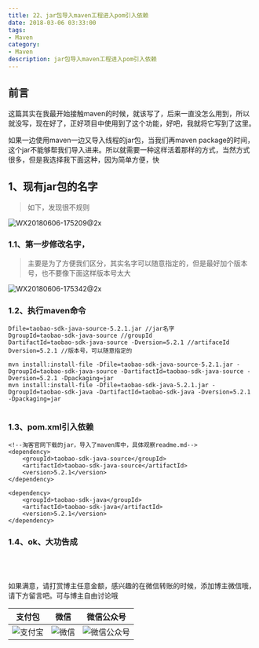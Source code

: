 ```yaml
---
title: 22、jar包导入maven工程进入pom引入依赖
date: 2018-03-06 03:33:00
tags: 
- Maven
category: 
- Maven
description: jar包导入maven工程进入pom引入依赖
---
```

<!-- image url 
https://raw.githubusercontent.com/HealerJean123/HealerJean123.github.io/master/blogImages
　　首行缩进
<font color="red">  </font>
-->

## 前言

这篇其实在我最开始接触maven的时候，就该写了，后来一直没怎么用到，所以就没写，现在好了，正好项目中使用到了这个功能，好吧，我就将它写到了这里。<br/>

如果一边使用maven一边又导入线程的jar包，当我们再maven package的时间，这个jar不能够帮我们导入进来。所以就需要一种这样活着那样的方式，当然方式很多，但是我选择我下面这种，因为简单方便，快



## 1、现有jar包的名字
> 如下，发现很不规则


![WX20180606-175209@2x](https://raw.githubusercontent.com/HealerJean123/HealerJean123.github.io/master/blogImages/WX20180606-175209@2x.png)

 
### 1.1、第一步修改名字，

>主要是为了方便我们区分，其实名字可以随意指定的，但是最好加个版本号，也不要像下面这样版本号太大

![WX20180606-175342@2x](https://raw.githubusercontent.com/HealerJean123/HealerJean123.github.io/master/blogImages/WX20180606-175342@2x.png)


### 1.2、执行maven命令


```
Dfile=taobao-sdk-java-source-5.2.1.jar //jar名字
DgroupId=taobao-sdk-java-source //groupId
DartifactId=taobao-sdk-java-source -Dversion=5.2.1 //artifaceId 
Dversion=5.2.1 //版本号，可以随意指定的

mvn install:install-file -Dfile=taobao-sdk-java-source-5.2.1.jar -DgroupId=taobao-sdk-java-source -DartifactId=taobao-sdk-java-source -Dversion=5.2.1 -Dpackaging=jar  
mvn install:install-file -Dfile=taobao-sdk-java-5.2.1.jar -DgroupId=taobao-sdk-java -DartifactId=taobao-sdk-java -Dversion=5.2.1 -Dpackaging=jar  


```


### 1.3、pom.xml引入依赖


```
<!--淘客官网下载的jar，导入了maven库中，具体观察readme.md-->
<dependency>
    <groupId>taobao-sdk-java-source</groupId>
    <artifactId>taobao-sdk-java-source</artifactId>
    <version>5.2.1</version>
</dependency>

<dependency>
    <groupId>taobao-sdk-java</groupId>
    <artifactId>taobao-sdk-java</artifactId>
    <version>5.2.1</version>
</dependency>

```

### 1.4、ok、大功告成




<br/><br/><br/>
如果满意，请打赏博主任意金额，感兴趣的在微信转账的时候，添加博主微信哦， 请下方留言吧。可与博主自由讨论哦

|支付包 | 微信|微信公众号|
|:-------:|:-------:|:------:|
|![支付宝](https://raw.githubusercontent.com/HealerJean123/HealerJean123.github.io/master/assets/img/tctip/alpay.jpg) | ![微信](https://raw.githubusercontent.com/HealerJean123/HealerJean123.github.io/master/assets/img/tctip/weixin.jpg)|![微信公众号](https://raw.githubusercontent.com/HealerJean123/HealerJean123.github.io/master/assets/img/my/qrcode_for_gh_a23c07a2da9e_258.jpg)|




<!-- Gitalk 评论 start  -->

<link rel="stylesheet" href="https://unpkg.com/gitalk/dist/gitalk.css">
<script src="https://unpkg.com/gitalk@latest/dist/gitalk.min.js"></script> 
<div id="gitalk-container"></div>    
 <script type="text/javascript">
    var gitalk = new Gitalk({
		clientID: `1d164cd85549874d0e3a`,
		clientSecret: `527c3d223d1e6608953e835b547061037d140355`,
		repo: `HealerJean123.github.io`,
		owner: 'HealerJean123',
		admin: ['HealerJean123'],
		id: 'XNVfMfDTjesCZoKm',
    });
    gitalk.render('gitalk-container');
</script> 

<!-- Gitalk end -->

